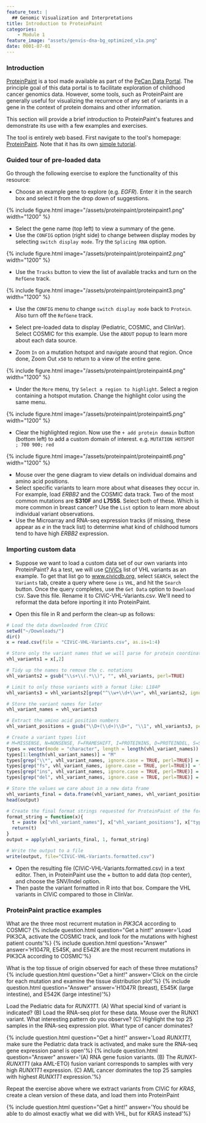```yaml
---
feature_text: |
  ## Genomic Visualization and Interpretations
title: Introduction to ProteinPaint
categories:
    - Module 1
feature_image: "assets/genvis-dna-bg_optimized_v1a.png"
date: 0001-07-01
---
```


### Introduction

[ProteinPaint](https://pecan.stjude.org/proteinpaint) is a tool made available as part of the [PeCan Data Portal](https://pecan.stjude.org/home). The principle goal of this data portal is to facilitate exploration of childhood cancer genomics data. However, some tools, such as ProteinPaint are generally useful for visualizing the recurrence of any set of variants in a gene in the context of protein domains and other information.

This section will provide a brief introduction to ProteinPaint's features and demonstrate its use with a few examples and exercises.

The tool is entirely web based. First navigate to the tool's homepage: [ProteinPaint](https://pecan.stjude.org/proteinpaint). Note that it has its own [simple tutorial](https://docs.google.com/document/d/1JWKq3ScW62GISFGuJvAajXchcRenZ3HAvpaxILeGaw0/edit). 

### Guided tour of pre-loaded data

Go through the following exercise to explore the functionality of this resource:

* Choose an example gene to explore (e.g. *EGFR*). Enter it in the search box and select it from the drop down of suggestions.

{% include figure.html image="/assets/proteinpaint/proteinpaint1.png" width="1200" %}

* Select the gene name (top left) to view a summary of the gene.
* Use the `CONFIG` option (right side) to change between display modes by selecting `switch display mode`. Try the `Splicing RNA` option.

{% include figure.html image="/assets/proteinpaint/proteinpaint2.png" width="1200" %}

* Use the `Tracks` button to view the list of available tracks and turn on the `RefGene` track.

{% include figure.html image="/assets/proteinpaint/proteinpaint3.png" width="1200" %}

* Use the `CONFIG` menu to change `switch display mode` back to `Protein`. Also turn off the `RefGene` track.

* Select pre-loaded data to display (Pediatric, COSMIC, and ClinVar). Select COSMIC for this example. Use the `ABOUT` popup to learn more about each data source.
* Zoom `In` on a mutation hotspot and navigate around that region. Once done, Zoom Out `x50` to return to a view of the entire gene.

{% include figure.html image="/assets/proteinpaint/proteinpaint4.png" width="1200" %}

* Under the `More` menu, try `Select a region to highlight`. Select a region containing a hotspot mutation. Change the highlight color using the same menu.

{% include figure.html image="/assets/proteinpaint/proteinpaint5.png" width="1200" %}

* Clear the highlighted region.  Now use the `+ add protein domain` button (bottom left) to add a custom domain of interest. e.g. `MUTATION HOTSPOT ; 700 900; red`

{% include figure.html image="/assets/proteinpaint/proteinpaint6.png" width="1200" %}

* Mouse over the gene diagram to view details on individual domains and amino acid positions.
* Select specific variants to learn more about what diseases they occur in. For example, load *ERBB2* and the COSMIC data track. Two of the most common mutations are **S310F** and **L755S**. Select both of these. Which is more common in breast cancer? Use the `List` option to learn more about individual variant observations.
* Use the Microarray and RNA-seq expression tracks (if missing, these appear as <em>e</em> in the track list) to determine what kind of childhood tumors tend to have high *ERBB2* expression.

### Importing custom data

* Suppose we want to load a custom data set of our own variants into ProteinPaint? As a test, we will use [CIViCs](www.civicdb.org) list of VHL variants as an example. To get that list go to www.civicdb.org, select `SEARCH`, select the `Variants` tab, create a query where `Gene` `is` `VHL`, and hit the `Search` button. Once the query completes, use the `Get Data` option to `Download CSV`. Save this file. Rename it to CIViC-VHL-Variants.csv. We'll need to reformat the data before inporting it into ProteinPaint.

* Open this file in R and perform the clean-up as follows:

```R
# Load the data downloaded from CIViC
setwd("~/Downloads/")
dir()
x = read.csv(file = "CIViC-VHL-Variants.csv", as.is=1:4)

# Store only the variant names that we will parse for protein coordinates
vhl_variants1 = x[,2] 

# Tidy up the names to remove the c. notations
vhl_variants2 = gsub("\\s+\\(.*\\)", "", vhl_variants, perl=TRUE)

# Limit to only those variants with a format like: L184P
vhl_variants3 = vhl_variants2[grep("^\\w+\\d+\\w+", vhl_variants2, ignore.case = TRUE, perl=TRUE)]

# Store the variant names for later
vhl_variant_names = vhl_variants3

# Extract the amino acid position numbers
vhl_variant_positions = gsub("\\D+(\\d+)\\D+", "\\1", vhl_variants3, perl=TRUE)

# Create a variant types list
# M=MISSENSE, N=NONSENSE, F=FRAMESHIFT, I=PROTEININS, D=PROTEINDEL, S=SILENT
types = vector(mode = "character", length = length(vhl_variant_names))
types[1:length(vhl_variant_names)] = "M"
types[grep("\\*", vhl_variant_names, ignore.case = TRUE, perl=TRUE)] = "N"
types[grep("fs", vhl_variant_names, ignore.case = TRUE, perl=TRUE)] = "F"
types[grep("ins", vhl_variant_names, ignore.case = TRUE, perl=TRUE)] = "I"
types[grep("del", vhl_variant_names, ignore.case = TRUE, perl=TRUE)] = "D"

# Store the values we care about in a new data frame
vhl_variants_final = data.frame(vhl_variant_names, vhl_variant_positions, types)
head(output)

# Create the final format strings requested for ProteinPaint of the form: R200W;200;M
format_string = function(x){
  t = paste (x["vhl_variant_names"], x["vhl_variant_positions"], x["types"], sep = ";")  
  return(t)
}
output = apply(vhl_variants_final, 1, format_string)

# Write the output to a file
write(output, file="CIViC-VHL-Variants.formatted.csv")
```

* Open the resulting file (CIViC-VHL-Variants.formatted.csv) in a text editor. Then, in ProteinPaint use the + button to add data (top center), and choose the SNV/Indel option.
* Then paste the variant formatted in R into that box. Compare the VHL variants in CIViC compared to those in ClinVar.

### ProteinPaint practice examples

What are the three most recurrent mutation in *PIK3CA* according to COSMIC?
{% include question.html question="Get a hint!" answer='Load PIK3CA, activate the COSMIC track, and look for the mutations with highest patient counts'%}
{% include question.html question="Answer" answer='H1047R, E545K, and E542K are the most recurrent mutations in PIK3CA according to COSMIC'%}

What is the top tissue of origin observed for each of these three mutations?
{% include question.html question="Get a hint!" answer='Click on the circle for each mutation and examine the tissue distribution plot'%}
{% include question.html question="Answer" answer='H1047R (breast), E545K (large intestine), and E542K (large intestine)'%}

Load the Pediatric data for *RUNX1T1*. (A) What special kind of variant is indicated? (B) Load the RNA-seq plot for these data. Mouse over the RUNX1 variant. What interesting pattern do you observe? (C) Highlight the top 25 samples in the RNA-seq expression plot. What type of cancer dominates?

{% include question.html question="Get a hint!" answer='Load *RUNX1T1*, make sure the Pediatric data track is activated, and make sure the RNA-seq gene expression panel is open'%}
{% include question.html question="Answer" answer='(A) RNA gene fusion variants. (B) The *RUNX1*-*RUNX1T1* (aka AML-ETO) fusion variant corresponds to samples with very high *RUNX1T1* expression. (C) AML cancer dominates the top 25 samples with highest *RUNX1T1* expression.'%}

Repeat the exercise above where we extract variants from CIViC for *KRAS*, create a clean version of these data, and load them into ProteinPaint 

{% include question.html question="Get a hint!" answer='You should be able to do almost exactly what we did with VHL, but for KRAS instead'%}

